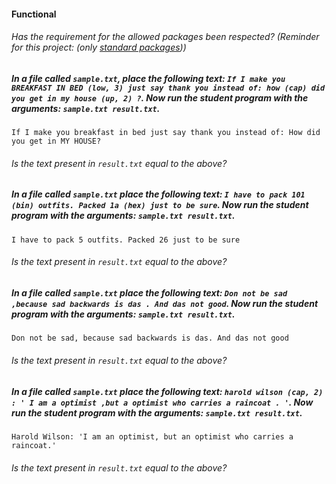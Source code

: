 #### Functional

###### Has the requirement for the allowed packages been respected? (Reminder for this project: (only [standard packages](https://golang.org/pkg/)))

##### In a file called `sample.txt`, place the following text: `If I make you BREAKFAST IN BED (low, 3) just say thank you instead of: how (cap) did you get in my house (up, 2) ?`. Now run the student program with the arguments: `sample.txt result.txt`.

`If I make you breakfast in bed just say thank you instead of: How did you get in MY HOUSE?`

###### Is the text present in `result.txt` equal to the above?

##### In a file called `sample.txt` place the following text: `I have to pack 101 (bin) outfits. Packed 1a (hex) just to be sure`. Now run the student program with the arguments: `sample.txt result.txt`.

`I have to pack 5 outfits. Packed 26 just to be sure`

###### Is the text present in `result.txt` equal to the above?

##### In a file called `sample.txt` place the following text: `Don not be sad ,because sad backwards is das . And das not good`. Now run the student program with the arguments: `sample.txt result.txt`.

`Don not be sad, because sad backwards is das. And das not good`

###### Is the text present in `result.txt` equal to the above?

##### In a file called `sample.txt` place the following text: `harold wilson (cap, 2) : ' I am a optimist ,but a optimist who carries a raincoat . '`. Now run the student program with the arguments: `sample.txt result.txt`.

`Harold Wilson: 'I am an optimist, but an optimist who carries a raincoat.'`

###### Is the text present in `result.txt` equal to the above?
